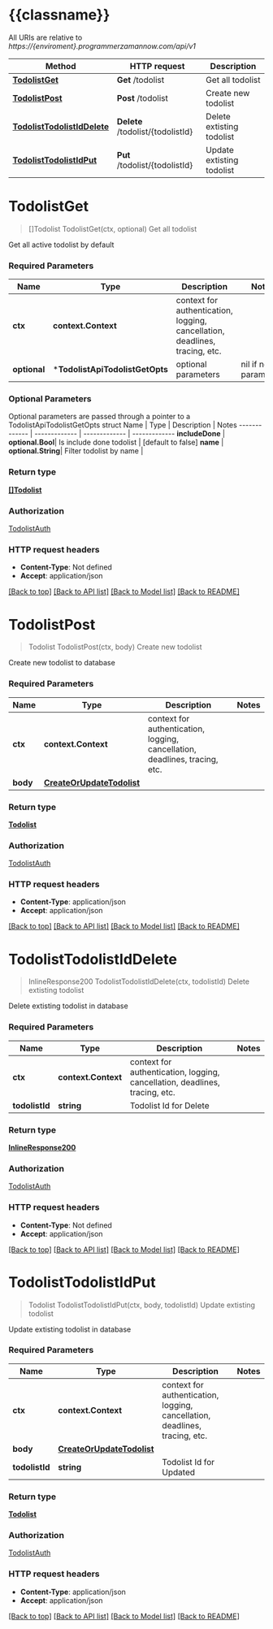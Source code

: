 # {{classname}}

All URIs are relative to *https://{enviroment}.programmerzamannow.com/api/v1*

Method | HTTP request | Description
------------- | ------------- | -------------
[**TodolistGet**](TodolistApi.md#TodolistGet) | **Get** /todolist | Get all todolist
[**TodolistPost**](TodolistApi.md#TodolistPost) | **Post** /todolist | Create new todolist
[**TodolistTodolistIdDelete**](TodolistApi.md#TodolistTodolistIdDelete) | **Delete** /todolist/{todolistId} | Delete extisting todolist
[**TodolistTodolistIdPut**](TodolistApi.md#TodolistTodolistIdPut) | **Put** /todolist/{todolistId} | Update extisting todolist

# **TodolistGet**
> []Todolist TodolistGet(ctx, optional)
Get all todolist

Get all active todolist by default

### Required Parameters

Name | Type | Description  | Notes
------------- | ------------- | ------------- | -------------
 **ctx** | **context.Context** | context for authentication, logging, cancellation, deadlines, tracing, etc.
 **optional** | ***TodolistApiTodolistGetOpts** | optional parameters | nil if no parameters

### Optional Parameters
Optional parameters are passed through a pointer to a TodolistApiTodolistGetOpts struct
Name | Type | Description  | Notes
------------- | ------------- | ------------- | -------------
 **includeDone** | **optional.Bool**| Is include done todolist | [default to false]
 **name** | **optional.String**| Filter todolist by name | 

### Return type

[**[]Todolist**](array.md)

### Authorization

[TodolistAuth](../README.md#TodolistAuth)

### HTTP request headers

 - **Content-Type**: Not defined
 - **Accept**: application/json

[[Back to top]](#) [[Back to API list]](../README.md#documentation-for-api-endpoints) [[Back to Model list]](../README.md#documentation-for-models) [[Back to README]](../README.md)

# **TodolistPost**
> Todolist TodolistPost(ctx, body)
Create new todolist

Create new todolist to database

### Required Parameters

Name | Type | Description  | Notes
------------- | ------------- | ------------- | -------------
 **ctx** | **context.Context** | context for authentication, logging, cancellation, deadlines, tracing, etc.
  **body** | [**CreateOrUpdateTodolist**](CreateOrUpdateTodolist.md)|  | 

### Return type

[**Todolist**](Todolist.md)

### Authorization

[TodolistAuth](../README.md#TodolistAuth)

### HTTP request headers

 - **Content-Type**: application/json
 - **Accept**: application/json

[[Back to top]](#) [[Back to API list]](../README.md#documentation-for-api-endpoints) [[Back to Model list]](../README.md#documentation-for-models) [[Back to README]](../README.md)

# **TodolistTodolistIdDelete**
> InlineResponse200 TodolistTodolistIdDelete(ctx, todolistId)
Delete extisting todolist

Delete extisting todolist in database

### Required Parameters

Name | Type | Description  | Notes
------------- | ------------- | ------------- | -------------
 **ctx** | **context.Context** | context for authentication, logging, cancellation, deadlines, tracing, etc.
  **todolistId** | **string**| Todolist Id for Delete | 

### Return type

[**InlineResponse200**](inline_response_200.md)

### Authorization

[TodolistAuth](../README.md#TodolistAuth)

### HTTP request headers

 - **Content-Type**: Not defined
 - **Accept**: application/json

[[Back to top]](#) [[Back to API list]](../README.md#documentation-for-api-endpoints) [[Back to Model list]](../README.md#documentation-for-models) [[Back to README]](../README.md)

# **TodolistTodolistIdPut**
> Todolist TodolistTodolistIdPut(ctx, body, todolistId)
Update extisting todolist

Update extisting todolist in database

### Required Parameters

Name | Type | Description  | Notes
------------- | ------------- | ------------- | -------------
 **ctx** | **context.Context** | context for authentication, logging, cancellation, deadlines, tracing, etc.
  **body** | [**CreateOrUpdateTodolist**](CreateOrUpdateTodolist.md)|  | 
  **todolistId** | **string**| Todolist Id for Updated | 

### Return type

[**Todolist**](Todolist.md)

### Authorization

[TodolistAuth](../README.md#TodolistAuth)

### HTTP request headers

 - **Content-Type**: application/json
 - **Accept**: application/json

[[Back to top]](#) [[Back to API list]](../README.md#documentation-for-api-endpoints) [[Back to Model list]](../README.md#documentation-for-models) [[Back to README]](../README.md)

